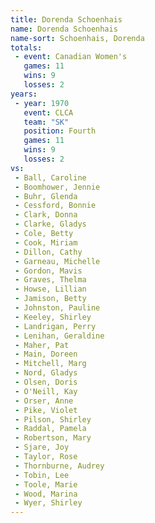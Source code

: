 ```yaml
---
title: Dorenda Schoenhais
name: Dorenda Schoenhais
name-sort: Schoenhais, Dorenda
totals:
 - event: Canadian Women's
   games: 11
   wins: 9
   losses: 2
years:
 - year: 1970
   event: CLCA
   team: "SK"
   position: Fourth
   games: 11
   wins: 9
   losses: 2
vs:
 - Ball, Caroline
 - Boomhower, Jennie
 - Buhr, Glenda
 - Cessford, Bonnie
 - Clark, Donna
 - Clarke, Gladys
 - Cole, Betty
 - Cook, Miriam
 - Dillon, Cathy
 - Garneau, Michelle
 - Gordon, Mavis
 - Graves, Thelma
 - Howse, Lillian
 - Jamison, Betty
 - Johnston, Pauline
 - Keeley, Shirley
 - Landrigan, Perry
 - Lenihan, Geraldine
 - Maher, Pat
 - Main, Doreen
 - Mitchell, Marg
 - Nord, Gladys
 - Olsen, Doris
 - O'Neill, Kay
 - Orser, Anne
 - Pike, Violet
 - Pilson, Shirley
 - Raddal, Pamela
 - Robertson, Mary
 - Sjare, Joy
 - Taylor, Rose
 - Thornburne, Audrey
 - Tobin, Lee
 - Toole, Marie
 - Wood, Marina
 - Wyer, Shirley
---
```

